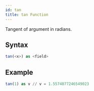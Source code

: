 ```yaml
---
id: tan
title: tan Function
---
```




Tangent of argument in radians.

## Syntax

```sql
tan(<x>) as <field>
```

## Example

```sql
tan(1) as v // v = 1.5574077246549023
```
